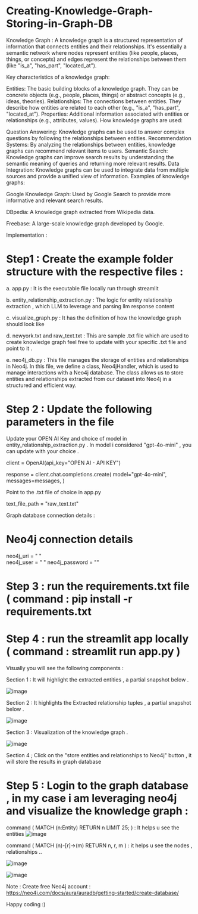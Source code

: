 # Creating-Knowledge-Graph-Storing-in-Graph-DB

Knowledge Graph :
A knowledge graph is a structured representation of information that connects entities and their relationships. It's essentially a semantic network where nodes represent entities (like people, places, things, or concepts) and edges represent the relationships between them (like "is_a", "has_part", "located_at").

Key characteristics of a knowledge graph:

Entities: The basic building blocks of a knowledge graph. They can be concrete objects (e.g., people, places, things) or abstract concepts (e.g., ideas, theories). Relationships: The connections between entities. They describe how entities are related to each other (e.g., "is_a", "has_part", "located_at"). Properties: Additional information associated with entities or relationships (e.g., attributes, values). How knowledge graphs are used:

Question Answering: Knowledge graphs can be used to answer complex questions by following the relationships between entities. Recommendation Systems: By analyzing the relationships between entities, knowledge graphs can recommend relevant items to users. Semantic Search: Knowledge graphs can improve search results by understanding the semantic meaning of queries and returning more relevant results. Data Integration: Knowledge graphs can be used to integrate data from multiple sources and provide a unified view of information. Examples of knowledge graphs:

Google Knowledge Graph: Used by Google Search to provide more informative and relevant search results.

DBpedia: A knowledge graph extracted from Wikipedia data.

Freebase: A large-scale knowledge graph developed by Google.

Implementation : 

# Step1 : Create the example folder structure with the respective files :

a. app.py : It is the executable file locally run through streamlit

b. entity_relationship_extraction.py : The logic for entity relationship extraction , which LLM to leverage and parsing llm response content

c. visualize_graph.py : It has the definition of how the knowledge graph should look like

d. newyork.txt and raw_text.txt : This are sample .txt file which are used to create knowledge graph feel free to update with your specific .txt file and point to it .

e. neo4j_db.py : This file manages the storage of entities and relationships in Neo4j. In this file, we define a class, Neo4jHandler, which is used to manage interactions with a Neo4j database. The class allows us to store entities and relationships extracted from our dataset into Neo4j in a structured and efficient way.

# Step 2 : Update the following parameters in the file 

Update your OPEN AI Key and choice of model in entity_relationship_extraction.py . In model i considered "gpt-4o-mini" , you can update with your choice .

client = OpenAI(api_key="OPEN AI - API KEY")

response = client.chat.completions.create( model="gpt-4o-mini", messages=messages, )

Point to the .txt file of choice in app.py

text_file_path = "raw_text.txt"

Graph database connection details : 

# Neo4j connection details
neo4j_uri = " "  
neo4j_user = " "
neo4j_password = ""

# Step 3 : run the requirements.txt file ( command : pip install -r requirements.txt

# Step 4 : run the streamlit app locally ( command : streamlit run app.py )

Visually you will see the following components :

Section 1 : It will highlight the extracted entities , a partial snapshot below .

![image](https://github.com/user-attachments/assets/cecbb9d9-6789-458d-ae73-9635cf28fce6)

Section 2 : It highlights the Extracted relationship tuples , a partial snapshot below .

![image](https://github.com/user-attachments/assets/6914d7be-9936-4c86-b188-f1bacdd38163)

Section 3 : Visualization of the knowledge graph .

![image](https://github.com/user-attachments/assets/316d2ea4-cfbf-4ccf-bc09-6b73ed799613)

Section 4 ; Click on the "store entities and relationships to Neo4j" button , it will store the results in graph database 

# Step 5 : Login to the graph database , in my case i am leveraging neo4j and visualize the knowledge graph : 

  command ( MATCH (n:Entity) RETURN n LIMIT 25; ) : It helps u see the entities ![image](https://github.com/user-attachments/assets/8d60cf80-2bd7-42b3-9d58-4847fbf1455b)

  command ( MATCH (n)-[r]->(m) RETURN n, r, m ) : it helps u see the nodes , relationships ..  

  ![image](https://github.com/user-attachments/assets/9207f5ac-148a-47f4-89d2-a589d5b1e1bf)

  ![image](https://github.com/user-attachments/assets/6ed544de-3bdc-43df-9b95-bff27d1d030a)


  Note : Create free Neo4j account : https://neo4j.com/docs/aura/auradb/getting-started/create-database/

  Happy coding :)


  















